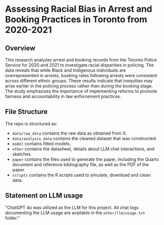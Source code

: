 # Assessing Racial Bias in Arrest and Booking Practices in Toronto from 2020-2021

## Overview

This research analyzes arrest and booking records from the Toronto Police Service for 2020 and 2021 to investigate racial disparities in policing. The data reveals that while Black and Indigenous individuals are overrepresented in arrests, booking rates following arrests were consistent across different ethnic groups. These results indicate that inequities may arise earlier in the policing process rather than during the booking stage. The study emphasizes the importance of implementing reforms to promote fairness and accountability in law enforcement practices.

## File Structure

The repo is structured as:

-   `data/raw_data` contains the raw data as obtained from X.
-   `data/analysis_data` contains the cleaned dataset that was constructed.
-   `model` contains fitted models. 
-   `other` contains the datasheet, details about LLM chat interactions, and sketches.
-   `paper` contains the files used to generate the paper, including the Quarto document and reference bibliography file, as well as the PDF of the paper. 
-   `scripts` contains the R scripts used to simulate, download and clean data.


## Statement on LLM usage

"ChatGPT 4o was utilized as the LLM for this project. All chat logs documenting the LLM usage are available in the `other/llm/usage.txt` folder."

